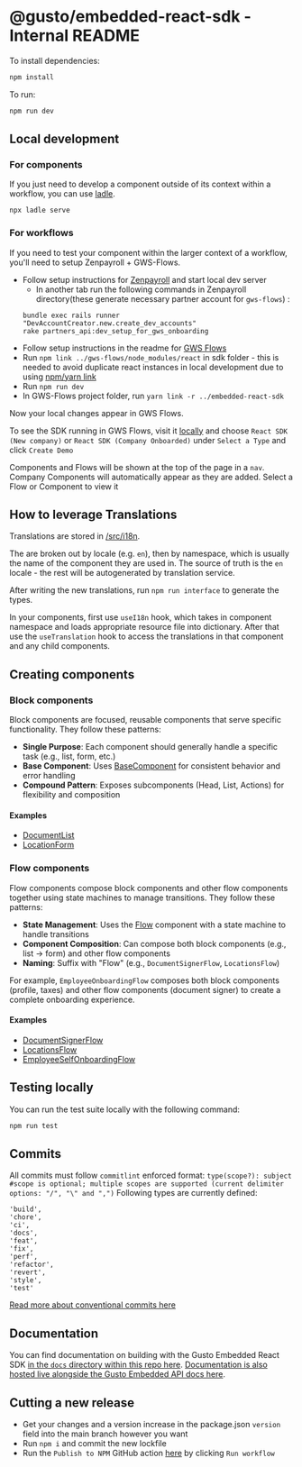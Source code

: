 # @gusto/embedded-react-sdk - Internal README

To install dependencies:

```bash
npm install
```

To run:

```bash
npm run dev
```

## Local development

### For components

If you just need to develop a component outside of its context within a workflow, you can use [ladle](https://ladle.dev/docs/).

```
npx ladle serve
```

### For workflows

If you need to test your component within the larger context of a workflow, you'll need to setup Zenpayroll + GWS-Flows.

- Follow setup instructions for [Zenpayroll](https://github.com/Gusto/zenpayroll) and start local dev server
  - In another tab run the following commands in Zenpayroll directory(these generate necessary partner account for `gws-flows`) :
  ```
  bundle exec rails runner "DevAccountCreator.new.create_dev_accounts"
  rake partners_api:dev_setup_for_gws_onboarding
  ```
- Follow setup instructions in the readme for [GWS Flows](https://github.com/Gusto/gws-flows)
- Run `npm link ../gws-flows/node_modules/react` in sdk folder - this is needed to avoid duplicate react instances in local development due to using [npm/yarn link](https://legacy.reactjs.org/warnings/invalid-hook-call-warning.html)
- Run `npm run dev`
- In GWS-Flows project folder, run `yarn link -r ../embedded-react-sdk`

Now your local changes appear in GWS Flows.

To see the SDK running in GWS Flows, visit it [locally](http://localhost:7777/demos?react_sdk=true) and choose `React SDK (New company)` or `React SDK (Company Onboarded)` under `Select a Type` and click `Create Demo`

Components and Flows will be shown at the top of the page in a `nav`. Company Components will automatically appear as they are added.
Select a Flow or Component to view it

## How to leverage Translations

Translations are stored in [/src/i18n](/src/i18n).

The are broken out by locale (e.g. `en`), then by namespace, which is usually the name of the component they are used in. The source of truth is the `en` locale - the rest will be autogenerated by translation service.

After writing the new translations, run `npm run interface` to generate the types.

In your components, first use `useI18n` hook, which takes in component namespace and loads appropriate resource file into dictionary. After that use the `useTranslation` hook to access the translations in that component and any child components.

## Creating components

### Block components

Block components are focused, reusable components that serve specific functionality. They follow these patterns:

- **Single Purpose**: Each component should generally handle a specific task (e.g., list, form, etc.)
- **Base Component**: Uses [BaseComponent](./src/components/Base/Base.tsx) for consistent behavior and error handling
- **Compound Pattern**: Exposes subcomponents (Head, List, Actions) for flexibility and composition

#### Examples

- [DocumentList](./src/components/Company/DocumentSignerFlow/DocumentList/DocumentList.tsx)
- [LocationForm](./src/components/Company/Locations/LocationForm/LocationForm.tsx)

### Flow components

Flow components compose block components and other flow components together using state machines to manage transitions. They follow these patterns:

- **State Management**: Uses the [Flow](./src/components/Flow/Flow.tsx) component with a state machine to handle transitions
- **Component Composition**: Can compose both block components (e.g., list → form) and other flow components
- **Naming**: Suffix with "Flow" (e.g., `DocumentSignerFlow`, `LocationsFlow`)

For example, `EmployeeOnboardingFlow` composes both block components (profile, taxes) and other flow components (document signer) to create a complete onboarding experience.

#### Examples

- [DocumentSignerFlow](./src/components/Company/DocumentSignerFlow/DocumentSignerFlow.tsx)
- [LocationsFlow](./src/components/Company/Locations/LocationsFlow.tsx)
- [EmployeeSelfOnboardingFlow](./src/components/Flow/EmployeeSelfOnboardingFlow/EmployeeSelfOnboardingFlow.tsx)

## Testing locally

You can run the test suite locally with the following command:

```bash
npm run test
```

## Commits

All commits must follow `commitlint` enforced format: `type(scope?): subject  #scope is optional; multiple scopes are supported (current delimiter options: "/", "\" and ",")`
Following types are currently defined:

```
'build',
'chore',
'ci',
'docs',
'feat',
'fix',
'perf',
'refactor',
'revert',
'style',
'test'
```

[Read more about conventional commits here](https://www.conventionalcommits.org/en/v1.0.0/)

## Documentation

You can find documentation on building with the Gusto Embedded React SDK [in the `docs` directory within this repo here](./docs/01/what-is-the-gep-react-sdk.md). [Documentation is also hosted live alongside the Gusto Embedded API docs here](https://docs.gusto.com/embedded-payroll/docs/what-is-the-gep-react-sdk).

## Cutting a new release

- Get your changes and a version increase in the package.json `version` field into the main branch however you want
- Run `npm i` and commit the new lockfile
- Run the `Publish to NPM` GitHub action [here](https://github.com/Gusto/embedded-react-sdk/actions/workflows/publish.yaml) by clicking `Run workflow`
